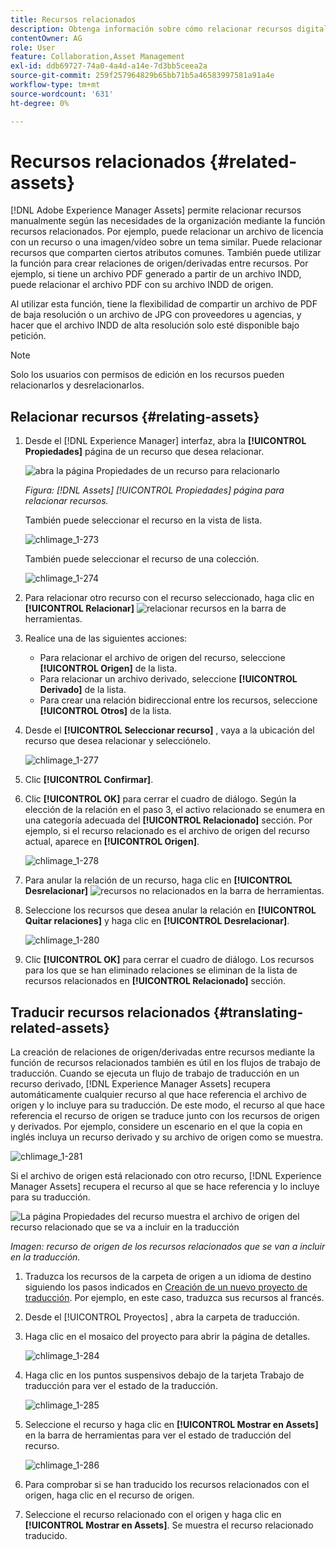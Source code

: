 ```yaml
---
title: Recursos relacionados
description: Obtenga información sobre cómo relacionar recursos digitales que comparten algunos atributos comunes. Cree también relaciones derivadas del origen entre recursos digitales.
contentOwner: AG
role: User
feature: Collaboration,Asset Management
exl-id: ddb69727-74a0-4a4d-a14e-7d3bb5ceea2a
source-git-commit: 259f257964829b65bb71b5a46583997581a91a4e
workflow-type: tm+mt
source-wordcount: '631'
ht-degree: 0%

---
```


# Recursos relacionados {#related-assets}

[!DNL Adobe Experience Manager Assets] permite relacionar recursos manualmente según las necesidades de la organización mediante la función recursos relacionados. Por ejemplo, puede relacionar un archivo de licencia con un recurso o una imagen/vídeo sobre un tema similar. Puede relacionar recursos que comparten ciertos atributos comunes. También puede utilizar la función para crear relaciones de origen/derivadas entre recursos. Por ejemplo, si tiene un archivo PDF generado a partir de un archivo INDD, puede relacionar el archivo PDF con su archivo INDD de origen.

Al utilizar esta función, tiene la flexibilidad de compartir un archivo de PDF de baja resolución o un archivo de JPG con proveedores u agencias, y hacer que el archivo INDD de alta resolución solo esté disponible bajo petición.

>[!NOTE]
>
>Solo los usuarios con permisos de edición en los recursos pueden relacionarlos y desrelacionarlos.

## Relacionar recursos {#relating-assets}

1. Desde el [!DNL Experience Manager] interfaz, abra la **[!UICONTROL Propiedades]** página de un recurso que desea relacionar.

   ![abra la página Propiedades de un recurso para relacionarlo](assets/asset-properties-relate-assets.png)

   *Figura: [!DNL Assets] [!UICONTROL Propiedades] página para relacionar recursos.*

   También puede seleccionar el recurso en la vista de lista.

   ![chlimage_1-273](assets/chlimage_1-273.png)

   También puede seleccionar el recurso de una colección.

   ![chlimage_1-274](assets/chlimage_1-274.png)

1. Para relacionar otro recurso con el recurso seleccionado, haga clic en **[!UICONTROL Relacionar]** ![relacionar recursos](assets/do-not-localize/link-relate.png) en la barra de herramientas.
1. Realice una de las siguientes acciones:

   * Para relacionar el archivo de origen del recurso, seleccione **[!UICONTROL Origen]** de la lista.
   * Para relacionar un archivo derivado, seleccione **[!UICONTROL Derivado]** de la lista.
   * Para crear una relación bidireccional entre los recursos, seleccione **[!UICONTROL Otros]** de la lista.

1. Desde el **[!UICONTROL Seleccionar recurso]** , vaya a la ubicación del recurso que desea relacionar y selecciónelo.

   ![chlimage_1-277](assets/chlimage_1-277.png)

1. Clic **[!UICONTROL Confirmar]**.
1. Clic **[!UICONTROL OK]** para cerrar el cuadro de diálogo. Según la elección de la relación en el paso 3, el activo relacionado se enumera en una categoría adecuada del **[!UICONTROL Relacionado]** sección. Por ejemplo, si el recurso relacionado es el archivo de origen del recurso actual, aparece en **[!UICONTROL Origen]**.

   ![chlimage_1-278](assets/chlimage_1-278.png)

1. Para anular la relación de un recurso, haga clic en **[!UICONTROL Desrelacionar]** ![recursos no relacionados](assets/do-not-localize/link-unrelate-icon.png) en la barra de herramientas.

1. Seleccione los recursos que desea anular la relación en **[!UICONTROL Quitar relaciones]** y haga clic en **[!UICONTROL Desrelacionar]**.

   ![chlimage_1-280](assets/chlimage_1-280.png)

1. Clic **[!UICONTROL OK]** para cerrar el cuadro de diálogo. Los recursos para los que se han eliminado relaciones se eliminan de la lista de recursos relacionados en **[!UICONTROL Relacionado]** sección.

## Traducir recursos relacionados {#translating-related-assets}

La creación de relaciones de origen/derivadas entre recursos mediante la función de recursos relacionados también es útil en los flujos de trabajo de traducción. Cuando se ejecuta un flujo de trabajo de traducción en un recurso derivado, [!DNL Experience Manager Assets] recupera automáticamente cualquier recurso al que hace referencia el archivo de origen y lo incluye para su traducción. De este modo, el recurso al que hace referencia el recurso de origen se traduce junto con los recursos de origen y derivados. Por ejemplo, considere un escenario en el que la copia en inglés incluya un recurso derivado y su archivo de origen como se muestra.

![chlimage_1-281](assets/chlimage_1-281.png)

Si el archivo de origen está relacionado con otro recurso, [!DNL Experience Manager Assets] recupera el recurso al que se hace referencia y lo incluye para su traducción.

![La página Propiedades del recurso muestra el archivo de origen del recurso relacionado que se va a incluir en la traducción](assets/asset-properties-source-asset.png)

*Imagen: recurso de origen de los recursos relacionados que se van a incluir en la traducción.*

1. Traduzca los recursos de la carpeta de origen a un idioma de destino siguiendo los pasos indicados en [Creación de un nuevo proyecto de traducción](translation-projects.md#create-a-new-translation-project). Por ejemplo, en este caso, traduzca sus recursos al francés.

1. Desde el [!UICONTROL Proyectos] , abra la carpeta de traducción.

1. Haga clic en el mosaico del proyecto para abrir la página de detalles.

   ![chlimage_1-284](assets/chlimage_1-284.png)

1. Haga clic en los puntos suspensivos debajo de la tarjeta Trabajo de traducción para ver el estado de la traducción.

   ![chlimage_1-285](assets/chlimage_1-285.png)

1. Seleccione el recurso y haga clic en **[!UICONTROL Mostrar en Assets]** en la barra de herramientas para ver el estado de traducción del recurso.

   ![chlimage_1-286](assets/chlimage_1-286.png)

1. Para comprobar si se han traducido los recursos relacionados con el origen, haga clic en el recurso de origen.

1. Seleccione el recurso relacionado con el origen y haga clic en **[!UICONTROL Mostrar en Assets]**. Se muestra el recurso relacionado traducido.
